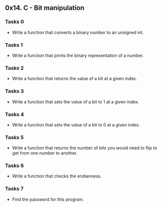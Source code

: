 ## 0x14. C - Bit manipulation

### Tasks 0
- Write a function that converts a binary number to an unsigned int.

### Tasks 1
- Write a function that prints the binary representation of a number.

### Tasks 2
- Write a function that returns the value of a bit at a given index.

### Tasks 3
- Write a function that sets the value of a bit to 1 at a given index.

### Tasks 4
- Write a function that sets the value of a bit to 0 at a given index.

### Tasks 5
- Write a function that returns the number of bits you would need to flip to get from one number to another.

### Tasks 6
- Write a function that checks the endianness.

### Tasks 7
- Find the password for this program.


